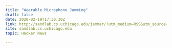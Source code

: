 ```yaml
---
title: "Wearable Microphone Jamming"
draft: false
date: 2020-02-19T17:30:30Z
link: http://sandlab.cs.uchicago.edu/jammer/?utm_medium=RSS&utm_source=hune
site: sandlab.cs.uchicago.edu
topic: Hacker News  

---
```

